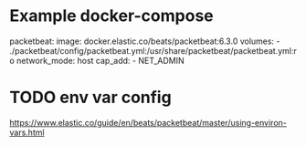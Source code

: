 # Example docker-compose

 packetbeat:
    image: docker.elastic.co/beats/packetbeat:6.3.0
    volumes:
      - ./packetbeat/config/packetbeat.yml:/usr/share/packetbeat/packetbeat.yml:ro
    network_mode: host
    cap_add:
      - NET_ADMIN


# TODO env var config
https://www.elastic.co/guide/en/beats/packetbeat/master/using-environ-vars.html

